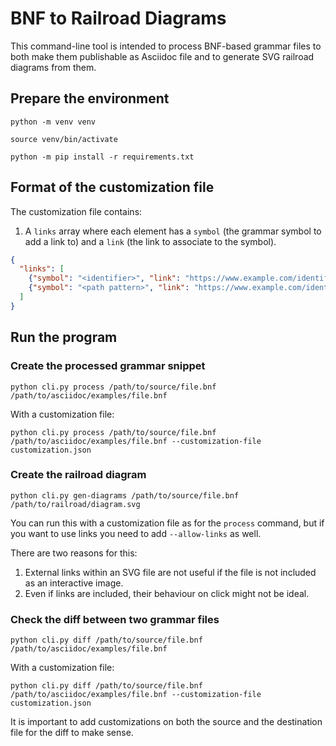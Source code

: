 # BNF to Railroad Diagrams

This command-line tool is intended to process BNF-based grammar files to both make them publishable as Asciidoc file and to generate SVG railroad diagrams from them.

## Prepare the environment

```shell
python -m venv venv

source venv/bin/activate

python -m pip install -r requirements.txt
```

## Format of the customization file

The customization file contains:

1. A `links` array where each element has a `symbol` (the grammar symbol to add a link to) and a `link` (the link to associate to the symbol).

```json
{
  "links": [
    {"symbol": "<identifier>", "link": "https://www.example.com/identifier"},
    {"symbol": "<path pattern>", "link": "https://www.example.com/identifier/#pattern"}
  ]
}
```

## Run the program

### Create the processed grammar snippet

```shell
python cli.py process /path/to/source/file.bnf /path/to/asciidoc/examples/file.bnf
```

With a customization file:

```shell
python cli.py process /path/to/source/file.bnf /path/to/asciidoc/examples/file.bnf --customization-file customization.json
```

### Create the railroad diagram

```shell
python cli.py gen-diagrams /path/to/source/file.bnf /path/to/railroad/diagram.svg
```

You can run this with a customization file as for the `process` command, but if you want to use links you need to add `--allow-links` as well.

There are two reasons for this:
1. External links within an SVG file are not useful if the file is not included as an interactive image.
2. Even if links are included, their behaviour on click might not be ideal.

### Check the diff between two grammar files

```shell
python cli.py diff /path/to/source/file.bnf /path/to/asciidoc/examples/file.bnf
```

With a customization file:

```shell
python cli.py diff /path/to/source/file.bnf /path/to/asciidoc/examples/file.bnf --customization-file customization.json
```

It is important to add customizations on both the source and the destination file for the diff to make sense.
